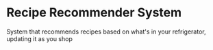# Recipe Recommender System
System that recommends recipes based on what's in your refrigerator, updating it as you shop
